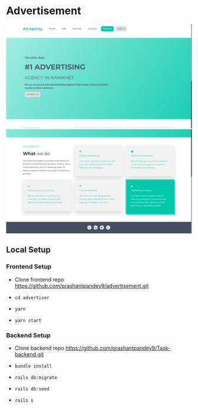 # Advertisement
![Home](1.png)
![Home](2.png)
## Local Setup

### Frontend Setup
- Clone frontend repo
https://github.com/prashantpandey9/advertisement.git

- ```cd advertiser```
- ```yarn```
- ```yarn start```
### Backend Setup
- Clone backend repo
https://github.com/prashantpandey9/Task-backend.git

- ```bundle install```
- ```rails db:migrate```
- ```rails db:seed```
- ```rails s```

